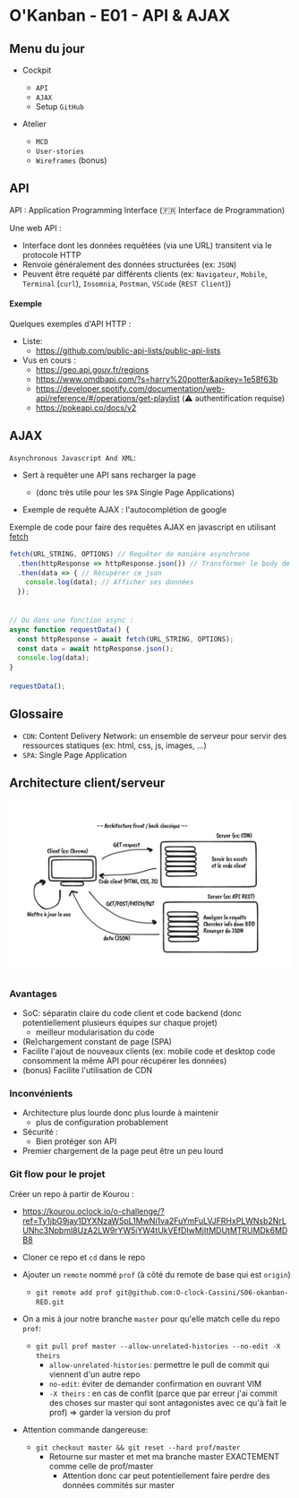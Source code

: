 # O'Kanban - E01 - API & AJAX

## Menu du jour

- Cockpit
  - `API`
  - `AJAX`
  - Setup `GitHub`

- Atelier
  - `MCD`
  - `User-stories`
  - `Wireframes` (bonus)


## API

API : Application Programming Interface (🇫🇷 Interface de Programmation)

Une web API :
- Interface dont les données requêtées (via une URL) transitent via le protocole HTTP 
- Renvoie généralement des données structurées (ex: `JSON`)
- Peuvent être requété par différents clients (ex: `Navigateur`, `Mobile`, `Terminal` (`curl`), `Insomnia`, `Postman`, `VSCode` (`REST Client`))


#### Exemple 

Quelques exemples d'API HTTP : 
- Liste:
  - https://github.com/public-api-lists/public-api-lists
- Vus en cours :
  - https://geo.api.gouv.fr/regions
  - https://www.omdbapi.com/?s=harry%20potter&apikey=1e58f63b
  - https://developer.spotify.com/documentation/web-api/reference/#/operations/get-playlist (⚠️ authentification requise)
  - https://pokeapi.co/docs/v2


## AJAX

`Asynchronous Javascript And XML`: 
- Sert à requêter une API sans recharger la page 
  - (donc très utile pour les `SPA` Single Page Applications)

- Exemple de requête AJAX : l'autocomplétion de google

Exemple de code pour faire des requêtes AJAX en javascript en utilisant [fetch](https://developer.mozilla.org/fr/docs/Web/API/Fetch_API/Using_Fetch)

```js
fetch(URL_STRING, OPTIONS) // Requêter de manière asynchrone
  .then(httpResponse => httpResponse.json()) // Transformer le body de la réponse HTTP en JSON
  .then(data => { // Récupérer ce json
    console.log(data); // Afficher ses données
  });


// Ou dans une fonction async :
async function requestData() {
  const httpResponse = await fetch(URL_STRING, OPTIONS);
  const data = await httpResponse.json();
  console.log(data);
}

requestData();
```

## Glossaire

- `CDN`: Content Delivery Network: un ensemble de serveur pour servir des ressources statiques (ex: html, css, js, images, ...)
- `SPA`: Single Page Application


## Architecture client/serveur

![](../resources/archi.jpeg)

### Avantages

- SoC: séparatin claire du code client et code backend (donc potentiellement plusieurs équipes sur chaque projet)
  - meilleur modularisation du code
- (Re)chargement constant de page (SPA)
- Facilite l'ajout de nouveaux clients (ex: mobile code et desktop code consomment la même API pour récupérer les données)
- (bonus) Facilite l'utilisation de CDN 

### Inconvénients

- Architecture plus lourde donc plus lourde à maintenir
  - plus de configuration probablement
- Sécurité :
  - Bien protéger son API 
- Premier chargement de la page peut être un peu lourd


### Git flow pour le projet

Créer un repo à partir de Kourou :
- https://kourou.oclock.io/o-challenge/?ref=Ty1jbG9jay1DYXNzaW5pL1MwNi1va2FuYmFuLVJFRHxPLWNsb2NrLUNhc3Npbml8UzA2LW9rYW5iYW4tUkVEfDIwMjItMDUtMTRUMDk6MDB8

- Cloner ce repo et `cd` dans le repo

- Ajouter un `remote` nommé `prof` (à côté du remote de base qui est `origin`)
  - `git remote add prof git@github.com:O-clock-Cassini/S06-okanban-RED.git`

- On a mis à jour notre branche `master` pour qu'elle match celle du repo `prof`:
  - `git pull prof master --allow-unrelated-histories --no-edit -X theirs`
    - `allow-unrelated-histories`: permettre le pull de commit qui viennent d'un autre repo
    - `no-edit`: éviter de demander confirmation en ouvrant VIM 
    - `-X theirs` : en cas de conflit (parce que par erreur j'ai commit des choses sur master qui sont antagonistes avec ce qu'à fait le prof) => garder la version du prof


- Attention commande dangereuse:
  - `git checkout master && git reset --hard prof/master`
    - Retourne sur master et met ma branche master EXACTEMENT comme celle de prof/master
      - Attention donc car peut potentiellement faire perdre des données commités sur master 
